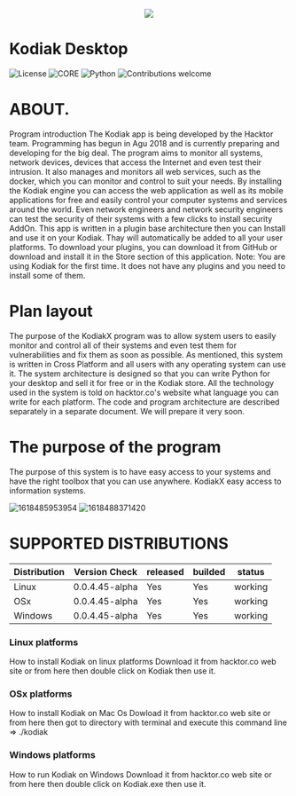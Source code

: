 <p align="center">
    <img src="./pics/logo.png">
</p>

# Kodiak Desktop

![License](https://img.shields.io/badge/license-GPLv2-blue.svg)
![CORE](https://img.shields.io/badge/core-0.0.4.45-green.svg)
![Python](https://img.shields.io/badge/Python-3.7-green.svg)
![Contributions welcome](https://img.shields.io/badge/contributions-welcome-green.svg)


# ABOUT.

Program introduction
The Kodiak app is being developed by the Hacktor team. Programming has begun in Agu 2018 and is currently preparing and developing for the big deal.
The program aims to monitor all systems, network devices, devices that access the Internet and even test their intrusion. It also manages and monitors all web services, such as the docker, which you can monitor and control to suit your needs.
By installing the Kodiak engine you can access the web application as well as its mobile applications for free and easily control your computer systems and services around the world.
Even network engineers and network security engineers can test the security of their systems with a few clicks to install security AddOn.
This app is written in a plugin base architecture then you can Install and use it on your Kodiak. Thay will automatically be added to all your user platforms. 
To download your plugins, you can download it from GitHub or download and install it in the Store section of this application.
Note: You are using Kodiak for the first time. It does not have any plugins and you need to install some of them.

# Plan layout
The purpose of the KodiakX program was to allow system users to easily monitor and control all of their systems and even test them for vulnerabilities and fix them as soon as possible. As mentioned, this system is written in Cross Platform and all users with any operating system can use it.
The system architecture is designed so that you can write Python for your desktop and sell it for free or in the Kodiak store. All the technology used in the system is told on hacktor.co's website what language you can write for each platform.
The code and program architecture are described separately in a separate document. We will prepare it very soon.

# The purpose of the program

The purpose of this system is to have easy access to your systems and have the right toolbox that you can use anywhere.
KodiakX easy access to information systems.

![1618485953954](https://user-images.githubusercontent.com/63051195/127722933-f282d6aa-17a8-4cfb-91f4-47ad402f4c99.jpg)
![1618488371420](https://user-images.githubusercontent.com/63051195/127722940-331b80a2-a449-472d-aab8-4d80978f0cb9.jpg)

# SUPPORTED DISTRIBUTIONS
|Distribution | Version Check | released | builded |status |
----------|-------|------|------|-------|
|Linux|0.0.4.45-alpha|Yes|Yes|working|
|OSx|0.0.4.45-alpha|Yes|Yes|working|
|Windows|0.0.4.45-alpha|Yes|Yes|working|

### Linux platforms
How to install Kodiak on linux platforms
        Download it from hacktor.co web site or from here then double click on Kodiak then use it.

### OSx platforms
How to install Kodiak on Mac Os
        Dowload it from hacktor.co web site or from here then got to directory with terminal and execute this command line => ./kodiak

### Windows platforms
How to run Kodiak on Windows
        Download it from hacktor.co web site or from here then double click on Kodiak.exe then use it.
